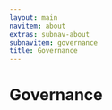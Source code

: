 ```yaml
---
layout: main
navitem: about
extras: subnav-about
subnavitem: governance
title: Governance
---
```


# Governance
